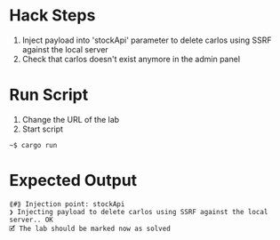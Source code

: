 # Hack Steps

1. Inject payload into 'stockApi' parameter to delete carlos using SSRF against the local server
2. Check that carlos doesn't exist anymore in the admin panel

# Run Script

1. Change the URL of the lab
2. Start script

```
~$ cargo run
```

# Expected Output

```
⟪#⟫ Injection point: stockApi
❯ Injecting payload to delete carlos using SSRF against the local server.. OK
🗹 The lab should be marked now as solved
```
